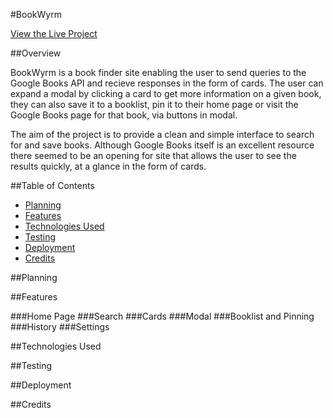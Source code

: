 #BookWyrm

[View the Live Project](https://radheyam.github.io/BookWyrm/)

##Overview

BookWyrm is a book finder site enabling the user to send queries to the Google Books API and recieve responses in the form of cards.  The user can expand a modal by clicking a card to get more information on a given book, they can also save it to a booklist, pin it to their home page or visit the Google Books page for that book, via buttons in modal. 

The aim of the project is to provide a clean and simple interface to search for and save books.  Although Google Books itself is an excellent resource there seemed to be an opening for site that allows the user to see the results quickly, at a glance in the form of cards.

##Table of Contents
* [Planning](#planning)
* [Features](#features)
* [Technologies Used](#technologies-used)
* [Testing](#testing)
* [Deployment](#deployment)
* [Credits](#credits)

##Planning

##Features

###Home Page
###Search
###Cards
###Modal
###Booklist and Pinning
###History
###Settings


##Technologies Used

##Testing

##Deployment

##Credits